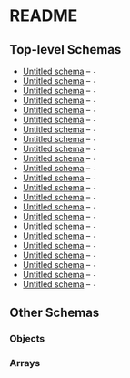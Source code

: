 # README

## Top-level Schemas

-   [Untitled schema](./geometry.md) – `-`
-   [Untitled schema](./lane.md) – `-`
-   [Untitled schema](./lane_tod.md) – `-`
-   [Untitled schema](./link.md) – `-`
-   [Untitled schema](./link_tod.md) – `-`
-   [Untitled schema](./location.md) – `-`
-   [Untitled schema](./movement.md) – `-`
-   [Untitled schema](./movement_tod.md) – `-`
-   [Untitled schema](./node.md) – `-`
-   [Untitled schema](./segment.md) – `-`
-   [Untitled schema](./segment_lane.md) – `-`
-   [Untitled schema](./segment_lane_tod.md) – `-`
-   [Untitled schema](./segment_tod.md) – `-`
-   [Untitled schema](./signal_controller.md) – `-`
-   [Untitled schema](./signal_detector.md) – `-`
-   [Untitled schema](./signal_phase.md) – `-`
-   [Untitled schema](./signal_phase_mvmt.md) – `-`
-   [Untitled schema](./signal_timing_phase.md) – `-`
-   [Untitled schema](./signal_timing_plan.md) – `-`
-   [Untitled schema](./time_set_definitions.md) – `-`
-   [Untitled schema](./use_definition.md) – `-`
-   [Untitled schema](./use_group.md) – `-`
-   [Untitled schema](./zone.md) – `-`

## Other Schemas

### Objects



### Arrays

